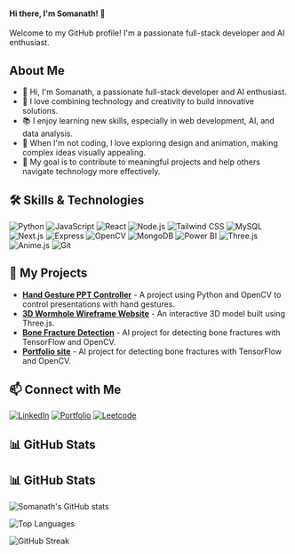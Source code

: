 #### Hi there, I'm Somanath! 👋
Welcome to my GitHub profile! I'm a passionate full-stack developer and AI enthusiast.

## About Me
- 👋 Hi, I'm Somanath, a passionate full-stack developer and AI enthusiast.
- 🌟 I love combining technology and creativity to build innovative solutions.
- 📚 I enjoy learning new skills, especially in web development, AI, and data analysis.
- 🎨 When I'm not coding, I love exploring design and animation, making complex ideas visually appealing.
- 🎯 My goal is to contribute to meaningful projects and help others navigate technology more effectively.


## 🛠 Skills & Technologies

![Python](https://img.shields.io/badge/-Python-3776AB?logo=python&logoColor=white&style=flat)
![JavaScript](https://img.shields.io/badge/-JavaScript-F7DF1E?logo=javascript&logoColor=black&style=flat)
![React](https://img.shields.io/badge/-React-61DAFB?logo=react&logoColor=black&style=flat)
![Node.js](https://img.shields.io/badge/-Node.js-339933?logo=node.js&logoColor=white&style=flat)
![Tailwind CSS](https://img.shields.io/badge/-Tailwind%20CSS-06B6D4?logo=tailwind-css&logoColor=white&style=flat)
![MySQL](https://img.shields.io/badge/-MySQL-4479A1?logo=mysql&logoColor=white&style=flat)
![Next.js](https://img.shields.io/badge/-Next.js-000000?logo=next.js&logoColor=white&style=flat)
![Express](https://img.shields.io/badge/-Express-000000?logo=express&logoColor=white&style=flat)
![OpenCV](https://img.shields.io/badge/-OpenCV-5C3EE8?logo=opencv&logoColor=white&style=flat)
![MongoDB](https://img.shields.io/badge/-MongoDB-47A248?logo=mongodb&logoColor=white&style=flat)
![Power BI](https://img.shields.io/badge/-Power%20BI-F25028?logo=powerbi&logoColor=white&style=flat)
![Three.js](https://img.shields.io/badge/-Three.js-000000?logo=three.js&logoColor=white&style=flat)
![Anime.js](https://img.shields.io/badge/-Anime.js-FF69B4?logo=anime.js&logoColor=white&style=flat)
![Git](https://img.shields.io/badge/-Git-F05032?logo=git&logoColor=white&style=flat)


## 🚀 My Projects

- [**Hand Gesture PPT Controller**](https://github.com/soma2205/hand-gesture-ppt-controller.git) - A project using Python and OpenCV to control presentations with hand gestures.
- [**3D Wormhole Wireframe Website**](https://github.com/soma2205/threejs-wireframe-model.git) - An interactive 3D model built using Three.js.
- [**Bone Fracture Detection**](https://github.com/soma2205/bone-fracture-detection.git) - AI project for detecting bone fractures with TensorFlow and OpenCV.
- [**Portfolio site**](https://github.com/soma2205/portfolio.git) - AI project for detecting bone fractures with TensorFlow and OpenCV.



## 📫 Connect with Me

[![LinkedIn](https://img.shields.io/badge/-LinkedIn-0A66C2?logo=linkedin&logoColor=white&style=flat)](https://www.linkedin.com/in/somanath-m-/)
[![Portfolio](https://img.shields.io/badge/-Portfolio-FF5722?style=flat)](https://somanath.netlify.app/)
[![Leetcode](https://img.shields.io/badge/LeetCode-<your_username>-orange?style=flat&logo=leetcode&logoColor=white)](https://leetcode.com/u/somanath__/)

## 📊 GitHub Stats

## 📊 GitHub Stats

![Somanath's GitHub stats](https://github-readme-stats.vercel.app/api?username=soma2205&show_icons=true&theme=radical)

![Top Languages](https://github-readme-stats.vercel.app/api/top-langs/?username=soma2205&layout=compact&theme=radical)

![GitHub Streak](https://github-readme-streak-stats.herokuapp.com/?user=soma2205&theme=radical)


